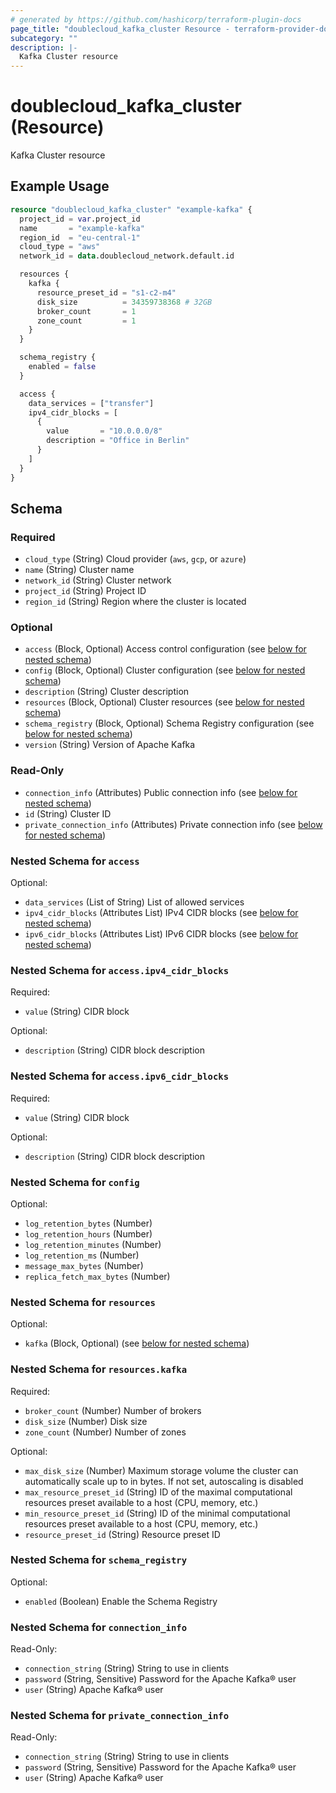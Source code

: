 ```yaml
---
# generated by https://github.com/hashicorp/terraform-plugin-docs
page_title: "doublecloud_kafka_cluster Resource - terraform-provider-doublecloud"
subcategory: ""
description: |-
  Kafka Cluster resource
---
```


# doublecloud_kafka_cluster (Resource)

Kafka Cluster resource

## Example Usage

```terraform
resource "doublecloud_kafka_cluster" "example-kafka" {
  project_id = var.project_id
  name       = "example-kafka"
  region_id  = "eu-central-1"
  cloud_type = "aws"
  network_id = data.doublecloud_network.default.id

  resources {
    kafka {
      resource_preset_id = "s1-c2-m4"
      disk_size          = 34359738368 # 32GB
      broker_count       = 1
      zone_count         = 1
    }
  }

  schema_registry {
    enabled = false
  }

  access {
    data_services = ["transfer"]
    ipv4_cidr_blocks = [
      {
        value       = "10.0.0.0/8"
        description = "Office in Berlin"
      }
    ]
  }
}
```

<!-- schema generated by tfplugindocs -->
## Schema

### Required

- `cloud_type` (String) Cloud provider (`aws`, `gcp`, or `azure`)
- `name` (String) Cluster name
- `network_id` (String) Cluster network
- `project_id` (String) Project ID
- `region_id` (String) Region where the cluster is located

### Optional

- `access` (Block, Optional) Access control configuration (see [below for nested schema](#nestedblock--access))
- `config` (Block, Optional) Cluster configuration (see [below for nested schema](#nestedblock--config))
- `description` (String) Cluster description
- `resources` (Block, Optional) Cluster resources (see [below for nested schema](#nestedblock--resources))
- `schema_registry` (Block, Optional) Schema Registry configuration (see [below for nested schema](#nestedblock--schema_registry))
- `version` (String) Version of Apache Kafka

### Read-Only

- `connection_info` (Attributes) Public connection info (see [below for nested schema](#nestedatt--connection_info))
- `id` (String) Cluster ID
- `private_connection_info` (Attributes) Private connection info (see [below for nested schema](#nestedatt--private_connection_info))

<a id="nestedblock--access"></a>
### Nested Schema for `access`

Optional:

- `data_services` (List of String) List of allowed services
- `ipv4_cidr_blocks` (Attributes List) IPv4 CIDR blocks (see [below for nested schema](#nestedatt--access--ipv4_cidr_blocks))
- `ipv6_cidr_blocks` (Attributes List) IPv6 CIDR blocks (see [below for nested schema](#nestedatt--access--ipv6_cidr_blocks))

<a id="nestedatt--access--ipv4_cidr_blocks"></a>
### Nested Schema for `access.ipv4_cidr_blocks`

Required:

- `value` (String) CIDR block

Optional:

- `description` (String) CIDR block description


<a id="nestedatt--access--ipv6_cidr_blocks"></a>
### Nested Schema for `access.ipv6_cidr_blocks`

Required:

- `value` (String) CIDR block

Optional:

- `description` (String) CIDR block description



<a id="nestedblock--config"></a>
### Nested Schema for `config`

Optional:

- `log_retention_bytes` (Number)
- `log_retention_hours` (Number)
- `log_retention_minutes` (Number)
- `log_retention_ms` (Number)
- `message_max_bytes` (Number)
- `replica_fetch_max_bytes` (Number)


<a id="nestedblock--resources"></a>
### Nested Schema for `resources`

Optional:

- `kafka` (Block, Optional) (see [below for nested schema](#nestedblock--resources--kafka))

<a id="nestedblock--resources--kafka"></a>
### Nested Schema for `resources.kafka`

Required:

- `broker_count` (Number) Number of brokers
- `disk_size` (Number) Disk size
- `zone_count` (Number) Number of zones

Optional:

- `max_disk_size` (Number) Maximum storage volume the cluster can automatically scale up to in bytes. If not set, autoscaling is disabled
- `max_resource_preset_id` (String) ID of the maximal computational resources preset available to a host (CPU, memory, etc.)
- `min_resource_preset_id` (String) ID of the minimal computational resources preset available to a host (CPU, memory, etc.)
- `resource_preset_id` (String) Resource preset ID



<a id="nestedblock--schema_registry"></a>
### Nested Schema for `schema_registry`

Optional:

- `enabled` (Boolean) Enable the Schema Registry


<a id="nestedatt--connection_info"></a>
### Nested Schema for `connection_info`

Read-Only:

- `connection_string` (String) String to use in clients
- `password` (String, Sensitive) Password for the Apache Kafka® user
- `user` (String) Apache Kafka® user


<a id="nestedatt--private_connection_info"></a>
### Nested Schema for `private_connection_info`

Read-Only:

- `connection_string` (String) String to use in clients
- `password` (String, Sensitive) Password for the Apache Kafka® user
- `user` (String) Apache Kafka® user

